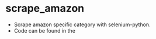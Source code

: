 # scrape_amazon
- Scrape amazon specific category with selenium-python.
- Code can be found in the 
